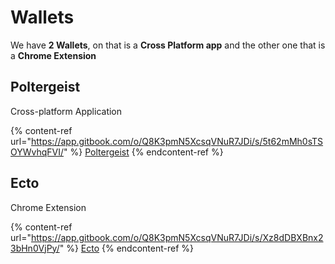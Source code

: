 # Wallets

We have **2 Wallets**, on that is a **Cross Platform app** and the other one that is a **Chrome Extension**

## Poltergeist

Cross-platform Application

{% content-ref url="https://app.gitbook.com/o/Q8K3pmN5XcsqVNuR7JDi/s/5t62mMh0sTSOYWvhqFVI/" %}
[Poltergeist](https://app.gitbook.com/o/Q8K3pmN5XcsqVNuR7JDi/s/5t62mMh0sTSOYWvhqFVI/)
{% endcontent-ref %}

## Ecto

Chrome Extension

{% content-ref url="https://app.gitbook.com/o/Q8K3pmN5XcsqVNuR7JDi/s/Xz8dDBXBnx23bHn0VjPy/" %}
[Ecto](https://app.gitbook.com/o/Q8K3pmN5XcsqVNuR7JDi/s/Xz8dDBXBnx23bHn0VjPy/)
{% endcontent-ref %}
